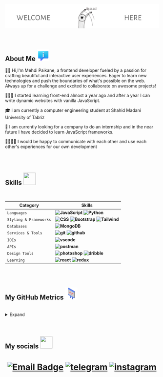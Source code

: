

**![Banner Image](https://github.com/paikane/paikane/blob/main/banner5.gif?raw=true](https://github.com/paikane/paikane/blob/main/banner5.gif?raw=true))**  
<br/>
<br/>
<h2>About Me <img width="40x" height="40px" src="https://github.com/paikane/paikane/blob/main/icons8-about-94.png?raw=true" /> </h2>
<p>👋🏻 Hi,I'm Mehdi Paikane, a frontend developer fueled by a passion for crafting beautiful and interactive user experiences. Eager to learn new technologies and push the boundaries of what's possible on the web. Always up for a challenge and excited to collaborate on awesome projects!</p>

<p>🧑🏻‍💻 I started learning front-end almost a year ago and after a year I can write dynamic websites with vanilla JavaScript.</p>

<p>🎓 I am currently a computer engineering student at Shahid Madani University of Tabriz</p>

<p>🎯 I am currently looking for a company to do an internship and in the near future I have decided to learn JavaScript frameworks.</p>

<p>🫱🏻‍🫲🏻 I would be happy to communicate with each other and use each other's experiences for our own development</p> 
<br/>
<br/>
<h2>Skills <img width="40x" height="40px" src="https://img.icons8.com/?size=100&id=JotyIGuwYDA8&format=png&color=000000" /> </h2>
<br/>

| Category | Skills |
| --- | --- |
| `Languages` |**![JavaScript](https://img.shields.io/badge/JavaScript-F7DF1E?style=for-the-badge&logo=javascript&logoColor=black)** **![Python](https://img.shields.io/badge/Python-3776AB?style=for-the-badge&logo=python&logoColor=white)** |
| `Styling & Frameworks` | **![CSS](https://img.shields.io/badge/CSS3-1572B6?style=for-the-badge&logo=css3&logoColor=white)** **![Bootstrap](https://img.shields.io/badge/Bootstrap-563D7C?style=for-the-badge&logo=bootstrap&logoColor=white)** **![Tailwind]([https://img.shields.io/badge/Bootstrap-563D7C?style=for-the-badge&logo=bootstrap&logoColor=white](https://img.shields.io/badge/Tailwind_CSS-38B2AC?style=for-the-badge&logo=tailwind-css&logoColor=white))** |
| `Databases` | **![MongoDB](https://img.shields.io/badge/MongoDB-4EA94B?style=for-the-badge&logo=mongodb&logoColor=white)** |
| `Services & Tools` | **![git](https://img.shields.io/badge/GIT-E44C30?style=for-the-badge&logo=git&logoColor=white)** **![github](	https://img.shields.io/badge/GitHub-100000?style=for-the-badge&logo=github&logoColor=white)** |
| `IDEs` | **![vscode](https://img.shields.io/badge/VS_Code-0078D4?style=for-the-badge&logo=visual%20studio%20code&logoColor=white)** |
| `APIs` | **![postman](https://img.shields.io/badge/POSTMAN-ff6633?style=for-the-badge&logo=postman&logoColor=white)** |
| `Design Tools` | **![photoshop](https://img.shields.io/badge/Adobe%20Photoshop-31A8FF?style=for-the-badge&logo=Adobe%20Photoshop&logoColor=black)** **![dribble](https://img.shields.io/badge/Dribbble-EA4C89?style=for-the-badge&logo=dribbble&logoColor=white)** |
| `Learning` | **![react](https://img.shields.io/badge/React-20232A?style=for-the-badge&logo=react&logoColor=61DAFB)** **![redux](https://img.shields.io/badge/Redux-593D88?style=for-the-badge&logo=redux&logoColor=white)** |
<br/>
<br/>
<!--<h2>Projects <img width="40x" height="40px" src="https://github.com/paikane/paikane/blob/main/icons8-news-94.png?raw=true" /> </h2>
<br/>

| Projects | Deployed Link | Repository | Tech Stack & Tools |
| ----- | --- | --- | ---- |
|`Designlyfe`|[View](readme.com)|[View](readme.com)|`HTML` `CSS`|
<br/>
<br/>-->
<h2>My GitHub Metrics <img width="40x" height="40px" src="https://github.com/paikane/paikane/blob/main/icons8-statistics-50.png?raw=true" /> </h2>
<br/>

<details>

  <summary>Expand</summary>
<br/>

  | Header 1 | Header 2 |
  | -------- | -------- |
  | ![Anurag's GitHub stats](https://github-readme-stats.vercel.app/api?username=paikane&show_icons=true&theme=transparent)    | ![Top Langs](https://github-readme-stats.vercel.app/api/top-langs/?username=paikane&langs_count=8)   |
  
</details>
<br/>
<br/>
<h2>My socials <img width="40x" height="40px" src="https://img.icons8.com/?size=100&id=CLuWGSvnuOz9&format=png&color=000000" /> </h2>
<h1 align="center">
  
[![Email Badge](https://img.shields.io/badge/Gmail-efefef?style=for-the-badge&logo=gmail&logoColor=black)](mailto:m.mehdi.paikane@gmail.com)
[![telegram](https://img.shields.io/badge/Telegram-efefef?style=for-the-badge&logo=telegram&logoColor=black)](https://t.me/paikane)
[![instagram](https://img.shields.io/badge/instagram-efefef?style=for-the-badge&logo=instagram&logoColor=black)](https://instagram.com/m.mehdi.paikane)

</h1>

<!-- THE END :) -->




